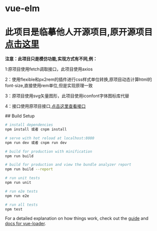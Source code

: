 # vue-elm
<h1>此项目是临摹他人开源项目,原开源项目<a href="https://github.com/bailicangdu/vue2-elm" target="_blank">点击这里</a>
</h1>
<div>
<b>注意：此项目只是模仿功能,实现方式有不同,例：</b>
<p>1:原项目使用fetch调取接口，此项目使用axios</p>
<p>2：使用flexible和px2rem的插件进行css样式单位转换,原项目动态计算html的font-size,直接使用rem单位,但是实现原理一致</p>
<p>3：原项目使用svg矢量图形，此项目使用iconfont字体图标库代替</p>
<p>4：接口使用原项目接口,<a href="https://github.com/bailicangdu/node-elm/blob/master/API.md" target="_blank">点击这里查看接口</a></p>

</div>
## Build Setup

``` bash
# install dependencies
npm install 或者 cnpm install

# serve with hot reload at localhost:8080
npm run dev 或者 cnpm run dev

# build for production with minification
npm run build

# build for production and view the bundle analyzer report
npm run build --report

# run unit tests
npm run unit

# run e2e tests
npm run e2e

# run all tests
npm test
```
For a detailed explanation on how things work, check out the [guide](http://vuejs-templates.github.io/webpack/) and [docs for vue-loader](http://vuejs.github.io/vue-loader).
